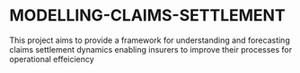 # MODELLING-CLAIMS-SETTLEMENT
This project aims to provide a framework for understanding and forecasting claims settlement dynamics enabling insurers to improve their processes for operational effeiciency
